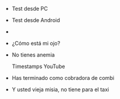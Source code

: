 - Test desde PC
- Test desde Android
-
- ¿Cómo está mi ojo?
- No tienes anemia
  
  Timestamps YouTube
- Has terminado como cobradora de combi
- Y usted vieja misia, no tiene para el taxi